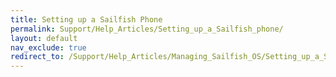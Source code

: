 ```yaml
---
title: Setting up a Sailfish Phone
permalink: Support/Help_Articles/Setting_up_a_Sailfish_phone/
layout: default
nav_exclude: true
redirect_to: /Support/Help_Articles/Managing_Sailfish_OS/Setting_up_a_Sailfish_Phone/
---
```


